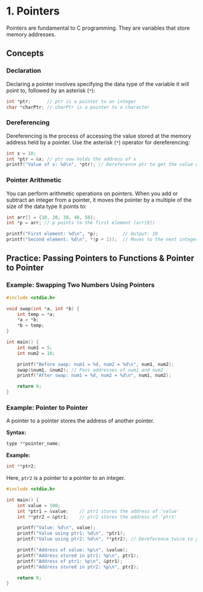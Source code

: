 # 1. Pointers

Pointers are fundamental to C programming. They are variables that store memory addresses.

## Concepts

### Declaration

Declaring a pointer involves specifying the data type of the variable it will point to, followed by an asterisk (`*`):

```c
int *ptr;      // ptr is a pointer to an integer
char *charPtr; // charPtr is a pointer to a character
```

### Dereferencing

Dereferencing is the process of accessing the value stored at the memory address held by a pointer. Use the asterisk (`*`) operator for dereferencing:

```c
int x = 10;
int *ptr = &x; // ptr now holds the address of x
printf("Value of x: %d\n", *ptr); // Dereference ptr to get the value of x
```

### Pointer Arithmetic

You can perform arithmetic operations on pointers. When you add or subtract an integer from a pointer, it moves the pointer by a multiple of the size of the data type it points to:

```c
int arr[] = {10, 20, 30, 40, 50};
int *p = arr; // p points to the first element (arr[0])

printf("First element: %d\n", *p);         // Output: 10
printf("Second element: %d\n", *(p + 1));  // Moves to the next integer, output: 20
```

## Practice: Passing Pointers to Functions & Pointer to Pointer

### Example: Swapping Two Numbers Using Pointers

```c
#include <stdio.h>

void swap(int *a, int *b) {
    int temp = *a;
    *a = *b;
    *b = temp;
}

int main() {
    int num1 = 5;
    int num2 = 10;

    printf("Before swap: num1 = %d, num2 = %d\n", num1, num2);
    swap(&num1, &num2); // Pass addresses of num1 and num2
    printf("After swap: num1 = %d, num2 = %d\n", num1, num2);

    return 0;
}
```

### Example: Pointer to Pointer

A pointer to a pointer stores the address of another pointer.

**Syntax:**
```c
type **pointer_name;
```

**Example:**
```c
int **ptr2;
```
Here, `ptr2` is a pointer to a pointer to an integer.

```c
#include <stdio.h>

int main() {
    int value = 100;
    int *ptr1 = &value;    // ptr1 stores the address of 'value'
    int **ptr2 = &ptr1;    // ptr2 stores the address of 'ptr1'

    printf("Value: %d\n", value);
    printf("Value using ptr1: %d\n", *ptr1);
    printf("Value using ptr2: %d\n", **ptr2); // Dereference twice to get the original value

    printf("Address of value: %p\n", &value);
    printf("Address stored in ptr1: %p\n", ptr1);
    printf("Address of ptr1: %p\n", &ptr1);
    printf("Address stored in ptr2: %p\n", ptr2);

    return 0;
}
```
